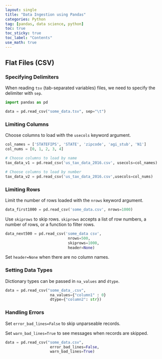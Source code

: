 ```yaml
---
layout: single
title: "Data Ingestion using Pandas"
categories: Python
tag: [pandas, data science, python]
toc: true
toc_sticky: true
toc_label: "Contents"
use_math: true
---
```


## Flat Files (CSV)

### Specifying Delimiters

When reading `tsv` (tab-separated variables) files, we need to specify the delimiter with `sep`. 

```python
import pandas as pd

data = pd.read_csv("some_data.tsv", sep="\t")
```

### Limiting Columns

Choose columns to load with the `usecols` keyword argument.

```python
col_names = ['STATEFIPS', 'STATE', 'zipcode', 'agi_stub', 'N1']
col_nums = [0, 1, 2, 3, 4]

# Choose columns to load by name
tax_data_v1 = pd.read_csv('us_tax_data_2016.csv', usecols=col_names)

# Choose columns to load by number
tax_data_v2 = pd.read_csv('us_tax_data_2016.csv',usecols=col_nums)
```

### Limiting Rows

Limit the number of rows loaded with the `nrows` keyword argument.

```python
data_first1000 = pd.read_csv('some_data.csv', nrows=1000)
```

Use `skiprows` to skip rows. `skiprows` accepts a list of row numbers, a number of rows, or a function to filter rows.

```python
data_next500 = pd.read_csv('some_data csv', 
                            nrows=500, 
                            skiprows=1000, 
                            header=None)
```
Set `header=None` when there are no column names.

### Setting Data Types

Dictionary types can be passed in `na_values` and `dtype`.

```python
data = pd.read_csv("some_data_.csv",                        
                    na_values={"column1" : 0}
                    dtype={"column2": str})
```

### Handling Errors

Set `error_bad_lines=False` to skip unparseable records.

Set `warn_bad_lines=True` to see messages when records are skipped.

```python
data = pd.read_csv("some_data.csv", 
                    error_bad_lines=False, 
                    warn_bad_lines=True)
```

